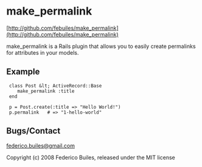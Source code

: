 make_permalink
==============

[http://github.com/febuiles/make_permalink](http://github.com/febuiles/make_permalink)

make_permalink is a Rails plugin that allows you to easily create permalinks for attributes in your models.

Example
-----------

     class Post &lt; ActiveRecord::Base
        make_permalink :title
     end
  
     p = Post.create(:title => "Hello World!")
     p.permalink   # => "1-hello-world"

Bugs/Contact
------------

federico.builes@gmail.com

Copyright (c) 2008 Federico Builes, released under the MIT license
